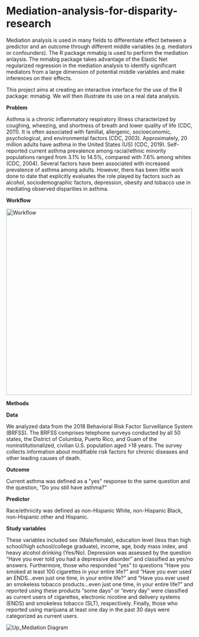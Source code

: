 # Mediation-analysis-for-disparity-research

Mediation analysis is used in many fields to differentiate effect between a predictor and an outcome through different middle variables (e.g. mediators or confounders). The R package mmabig is used to perform the mediation anlaysis. The mmabig package takes advantage of the Elastic Net regularized regression in the mediation analysis to identify significant mediators from a large dimension of potential middle variables and make inferences on their effects.

This  project aims at creating an interactive interface for the use of the R package: mmabig. We will then illustrate its use on a real data analysis.


**Problem** 


Asthma is a chronic inflammatory respiratory illness characterized by coughing, wheezing, and shortness of breath and lower quality of life (CDC, 2011). It is often associated with familial, allergenic, socioeconomic, psychological, and environmental factors (CDC, 2003). Approximately, 20 million adults have asthma in the United States (US) (CDC, 2019). Self-reported current asthma prevalence among racial/ethnic minority populations ranged from 3.1% to 14.5%, compared with 7.6% among whites (CDC, 2004). Several factors have been associated with increased prevalence of asthma among adults. However, there has been little work done to date that explicitly evaluates the role played by factors such as alcohol, sociodemographic factors, depression, obesity and tobacco use in mediating observed disparities in asthma.


**Workflow**

<img src="https://github.com/STRIDES-Codes/Mediation-analysis-for-disparity-research/blob/main/group%202/Figures/Workflow.png" width="500" alt="Workflow"/><br/>

**Methods**

**Data**

We analyzed data from the 2018 Behavioral Risk Factor Surveillance System (BRFSS). The BRFSS comprises telephone surveys conducted by all 50 states, the District of Columbia, Puerto Rico, and Guam of the noninstitutionalized, civilian U.S. population aged >18 years. The survey collects information about modifiable risk factors for chronic diseases and other leading causes of death. 

**Outcome**

Current asthma was defined as a "yes" response to the same question and the question, "Do you still have asthma?"

**Predictor**

Race/ethnicity was defined as non-Hispanic White, non-Hispanic Black, non-Hispanic other and Hispanic.

**Study variables**

These variables included sex (Male/female), education level (less than high school/high school/college graduate), income, age, body mass index, and heavy alcohol drinking (Yes/No). Depression was assessed by the question “Have you ever told you had a depressive disorder” and classified as yes/no answers. Furthermore, those who responded “yes” to questions “Have you smoked at least 100 cigarettes in your entire life?” and “Have you ever used an ENDS…even just one time, in your entire life?” and “Have you ever used an smokeless tobacco products…even just one time, in your entire life?” and reported using these products “some days” or “every day” were classified as current users of cigarettes, electronic nicotine and delivery systems (ENDS) and smokeless tobacco (SLT), respectively. Finally, those who reported using marijuana at least one day in the past 30 days were categorized as current users.

![Up_Mediation Diagram](https://user-images.githubusercontent.com/86035332/123295649-edf73d00-d4e3-11eb-924e-e8107c3d3c38.png)




